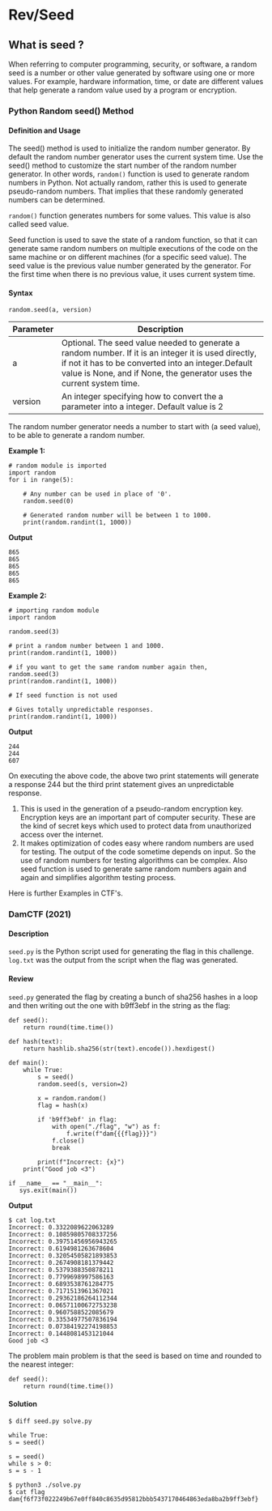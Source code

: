 # **Rev/Seed**
## **What is seed ?**
When referring to computer programming, security, or software, a random seed is a number or other value generated by software using one or more values. For example, hardware information, time, or date are different values that help generate a random value used by a program or encryption. 

### Python Random seed() Method


#### **Definition and Usage**
The seed() method is used to initialize the random number generator. By default the random number generator uses the current system time. Use the seed() method to customize the start number of the random number generator. In other words, `random()` function is used to generate random numbers in Python. Not actually random, rather this is used to generate pseudo-random numbers. That implies that these randomly generated numbers can be determined.

`random()` function generates numbers for some values. This value is also called seed value.

Seed function is used to save the state of a random function, so that it can generate same random numbers on multiple executions of the code on the same machine or on different machines (for a specific seed value). The seed value is the previous value number generated by the generator. For the first time when there is no previous value, it uses current system time.

#### **Syntax**

```
random.seed(a, version)
```

| Parameter  | Description  | 
| -------- | -------- |
| a     | Optional. The seed value needed to generate a random number. If it is an integer it is used directly, if not it has to be converted into an integer.Default value is None, and if None, the generator uses the current system time.     | 
| version     | An integer specifying how to convert the a parameter into a integer. Default value is 2     |


The random number generator needs a number to start with (a seed value), to be able to generate a random number.

**Example 1:**
```python=
# random module is imported
import random 
for i in range(5):
  
    # Any number can be used in place of '0'.
    random.seed(0)
  
    # Generated random number will be between 1 to 1000.
    print(random.randint(1, 1000))  
```
**Output**
```
865
865
865
865
865
```

**Example 2:**
```python=
# importing random module
import random
  
random.seed(3)
  
# print a random number between 1 and 1000.
print(random.randint(1, 1000))
  
# if you want to get the same random number again then,
random.seed(3) 
print(random.randint(1, 1000))
  
# If seed function is not used
  
# Gives totally unpredictable responses.
print(random.randint(1, 1000))
```
**Output**
```
244
244
607
```
On executing the above code, the above two print statements will generate a response 244 but the third print statement gives an unpredictable response.

1. This is used in the generation of a pseudo-random encryption key. Encryption keys are an important part of computer security. These are the kind of secret keys which used to protect data from unauthorized access over the internet.
2. It makes optimization of codes easy where random numbers are used for testing. The output of the code sometime depends on input. So the use of random numbers for testing algorithms can be complex. Also seed function is used to generate same random numbers again and again and simplifies algorithm testing process.

Here is further Examples in CTF's.

### **DamCTF (2021)**

#### **Description**
`seed.py` is the Python script used for generating the flag in this challenge. `log.txt` was the output from the script when the flag was generated.

#### **Review**

`seed.py` generated the flag by creating a bunch of sha256 hashes in a loop and then writing out the one with b9ff3ebf in the string as the flag:
```python=
def seed():
    return round(time.time())

def hash(text):
    return hashlib.sha256(str(text).encode()).hexdigest()

def main():
    while True:
        s = seed()
        random.seed(s, version=2)

        x = random.random()
        flag = hash(x)

        if 'b9ff3ebf' in flag:
            with open("./flag", "w") as f:
                f.write(f"dam{{{flag}}}")
            f.close()
            break

        print(f"Incorrect: {x}")
    print("Good job <3")

if __name__ == "__main__":
   sys.exit(main())
```
**Output**
```
$ cat log.txt                            
Incorrect: 0.3322089622063289
Incorrect: 0.10859805708337256
Incorrect: 0.39751456956943265
Incorrect: 0.6194981263678604
Incorrect: 0.32054505821893853
Incorrect: 0.2674908181379442
Incorrect: 0.5379388350878211
Incorrect: 0.7799698997586163
Incorrect: 0.6893538761284775
Incorrect: 0.7171513961367021
Incorrect: 0.29362186264112344
Incorrect: 0.06571100672753238
Incorrect: 0.9607588522085679
Incorrect: 0.33534977507836194
Incorrect: 0.07384192274198853
Incorrect: 0.1448081453121044
Good job <3
```
The problem main problem is that the seed is based on time and rounded to the nearest integer:
```python=
def seed():
    return round(time.time())
```
#### **Solution**

```
$ diff seed.py solve.py
```
```python=
while True:
s = seed()

s = seed()
while s > 0:
s = s - 1
```

```
$ python3 ./solve.py
$ cat flag 
dam{f6f73f022249b67e0ff840c8635d95812bbb5437170464863eda8ba2b9ff3ebf}
```
